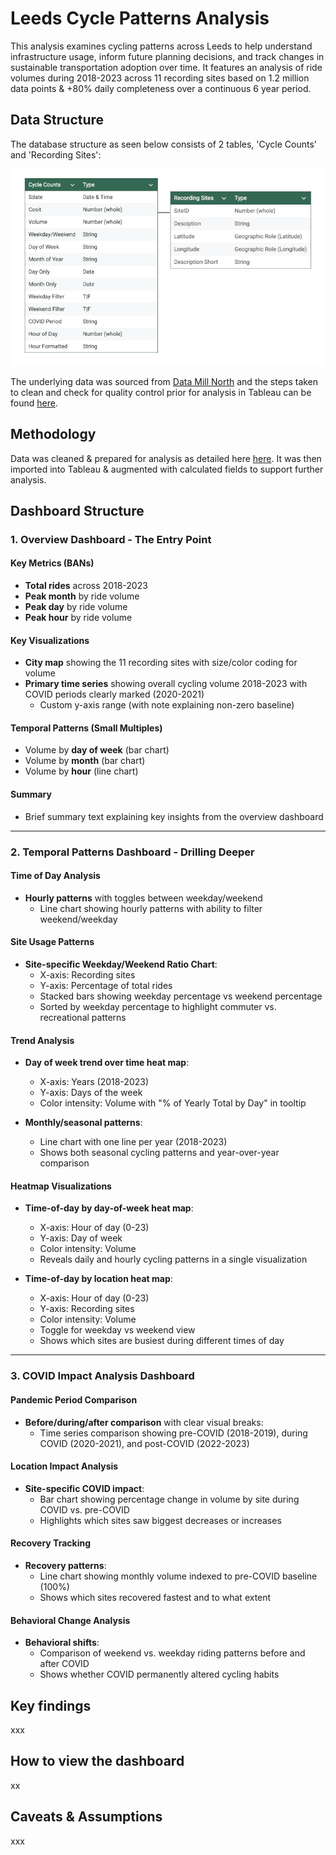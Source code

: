 # Leeds Cycle Patterns Analysis

This analysis examines cycling patterns across Leeds to help understand infrastructure usage, inform future planning decisions, and track changes in sustainable transportation adoption over time. It features an analysis of ride volumes during 2018-2023 across 11 recording sites based on 1.2 million data points &amp; +80% daily completeness over a continuous 6 year period.

## Data Structure

The database structure as seen below consists of 2 tables, 'Cycle Counts' and 'Recording Sites':

![ERD Diagram for Leeds Cycling Analysis](visualizations/ERD-diagram.png)

The underlying data was sourced from <a href="https://datamillnorth.org/dataset/e1dmk/leeds-annual-cycle-growth" target="_blank">Data Mill North</a> and the steps taken to clean and check for quality control prior for analysis in Tableau can be found [here](documentation/data-prep-summary.md).

## Methodology

Data was cleaned & prepared for analysis as detailed here [here](documentation/data-prep-summary.md). It was then imported into Tableau & augmented with calculated fields to support further analysis.

## Dashboard Structure

### 1. Overview Dashboard - The Entry Point

#### Key Metrics (BANs)
- **Total rides** across 2018-2023
- **Peak month** by ride volume
- **Peak day** by ride volume
- **Peak hour** by ride volume

#### Key Visualizations
- **City map** showing the 11 recording sites with size/color coding for volume
- **Primary time series** showing overall cycling volume 2018-2023 with COVID periods clearly marked (2020-2021)
  - Custom y-axis range (with note explaining non-zero baseline)

#### Temporal Patterns (Small Multiples)
- Volume by **day of week** (bar chart)
- Volume by **month** (bar chart)
- Volume by **hour** (line chart)

#### Summary
- Brief summary text explaining key insights from the overview dashboard

---

### 2. Temporal Patterns Dashboard - Drilling Deeper

#### Time of Day Analysis
- **Hourly patterns** with toggles between weekday/weekend
  - Line chart showing hourly patterns with ability to filter weekend/weekday

#### Site Usage Patterns
- **Site-specific Weekday/Weekend Ratio Chart**:
  - X-axis: Recording sites
  - Y-axis: Percentage of total rides
  - Stacked bars showing weekday percentage vs weekend percentage
  - Sorted by weekday percentage to highlight commuter vs. recreational patterns

#### Trend Analysis
- **Day of week trend over time heat map**:
  - X-axis: Years (2018-2023)
  - Y-axis: Days of the week
  - Color intensity: Volume with "% of Yearly Total by Day" in tooltip

- **Monthly/seasonal patterns**:
  - Line chart with one line per year (2018-2023)
  - Shows both seasonal cycling patterns and year-over-year comparison

#### Heatmap Visualizations
- **Time-of-day by day-of-week heat map**:
  - X-axis: Hour of day (0-23)
  - Y-axis: Day of week
  - Color intensity: Volume
  - Reveals daily and hourly cycling patterns in a single visualization

- **Time-of-day by location heat map**:
  - X-axis: Hour of day (0-23)
  - Y-axis: Recording sites
  - Color intensity: Volume
  - Toggle for weekday vs weekend view
  - Shows which sites are busiest during different times of day

---

### 3. COVID Impact Analysis Dashboard

#### Pandemic Period Comparison
- **Before/during/after comparison** with clear visual breaks:
  - Time series comparison showing pre-COVID (2018-2019), during COVID (2020-2021), and post-COVID (2022-2023)

#### Location Impact Analysis
- **Site-specific COVID impact**:
  - Bar chart showing percentage change in volume by site during COVID vs. pre-COVID
  - Highlights which sites saw biggest decreases or increases

#### Recovery Tracking
- **Recovery patterns**:
  - Line chart showing monthly volume indexed to pre-COVID baseline (100%)
  - Shows which sites recovered fastest and to what extent

#### Behavioral Change Analysis
- **Behavioral shifts**:
  - Comparison of weekend vs. weekday riding patterns before and after COVID
  - Shows whether COVID permanently altered cycling habits

## Key findings

xxx

## How to view the dashboard

xx

## Caveats & Assumptions

xxx
